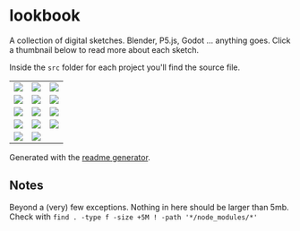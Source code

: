 # lookbook

A collection of digital sketches. Blender, P5.js, Godot ... anything goes. Click a thumbnail below to read more about each sketch. 

Inside the `src` folder for each project you'll find the source file. 


|  |  |  |
|---|---|---|
| [![](README/603-float.jpg)](sketches/603-float/) | [![](README/desert-tent.jpg)](sketches/desert-tent/) | [![](README/dusty-temple.jpg)](sketches/dusty-temple/) | 
| [![](README/geo-node-pen.jpg)](sketches/geo-node-pen/) | [![](README/interested-parties.gif)](sketches/interested-parties/) | [![](README/lantern-pattern.jpg)](sketches/lantern-pattern/) | 
| [![](README/musgrave-explorer.gif)](sketches/musgrave-explorer/) | [![](README/pinwheel-over-night-city.gif)](sketches/pinwheel-over-night-city/) | [![](README/pixel-pattern-to-mesh.jpg)](sketches/pixel-pattern-to-mesh/) | 
| [![](README/sculpty-to-mesh.jpg)](sketches/sculpty-to-mesh/) | [![](README/shape-forest.gif)](sketches/shape-forest/) | [![](README/shelf-generator.jpg)](sketches/shelf-generator/) | 
| [![](README/the-tiniest-bar.jpg)](sketches/the-tiniest-bar/) | [![](README/wasteland-temple.jpg)](sketches/wasteland-temple/) |  | 


Generated with the [readme generator](./export-scripts/generate-readme.sh).

## Notes
Beyond a (very) few exceptions. Nothing in here should be larger than 5mb.
Check with `find . -type f -size +5M ! -path '*/node_modules/*'`
